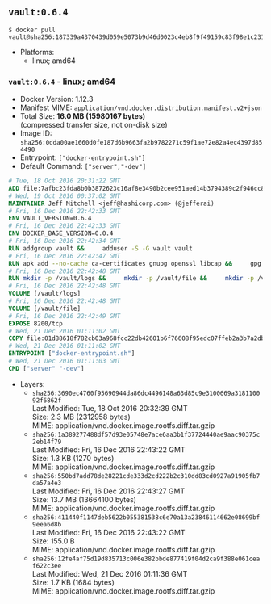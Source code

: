 ## `vault:0.6.4`

```console
$ docker pull vault@sha256:187339a4370439d059e5073b9d46d0023c4eb8f9f49159c83f98e1c23152dc0b
```

-	Platforms:
	-	linux; amd64

### `vault:0.6.4` - linux; amd64

-	Docker Version: 1.12.3
-	Manifest MIME: `application/vnd.docker.distribution.manifest.v2+json`
-	Total Size: **16.0 MB (15980167 bytes)**  
	(compressed transfer size, not on-disk size)
-	Image ID: `sha256:0dda00ae1660d0fe187d6b9663fa2b9782271c59f1ae72e82a4ec4397d854490`
-	Entrypoint: `["docker-entrypoint.sh"]`
-	Default Command: `["server","-dev"]`

```dockerfile
# Tue, 18 Oct 2016 20:31:22 GMT
ADD file:7afbc23fda8b0b3872623c16af8e3490b2cee951aed14b3794389c2f946cc8c7 in / 
# Wed, 19 Oct 2016 00:37:02 GMT
MAINTAINER Jeff Mitchell <jeff@hashicorp.com> (@jefferai)
# Fri, 16 Dec 2016 22:42:33 GMT
ENV VAULT_VERSION=0.6.4
# Fri, 16 Dec 2016 22:42:33 GMT
ENV DOCKER_BASE_VERSION=0.0.4
# Fri, 16 Dec 2016 22:42:34 GMT
RUN addgroup vault &&     adduser -S -G vault vault
# Fri, 16 Dec 2016 22:42:47 GMT
RUN apk add --no-cache ca-certificates gnupg openssl libcap &&     gpg --recv-keys 91A6E7F85D05C65630BEF18951852D87348FFC4C &&     mkdir -p /tmp/build &&     cd /tmp/build &&     wget https://releases.hashicorp.com/docker-base/${DOCKER_BASE_VERSION}/docker-base_${DOCKER_BASE_VERSION}_linux_amd64.zip &&     wget https://releases.hashicorp.com/docker-base/${DOCKER_BASE_VERSION}/docker-base_${DOCKER_BASE_VERSION}_SHA256SUMS &&     wget https://releases.hashicorp.com/docker-base/${DOCKER_BASE_VERSION}/docker-base_${DOCKER_BASE_VERSION}_SHA256SUMS.sig &&     gpg --batch --verify docker-base_${DOCKER_BASE_VERSION}_SHA256SUMS.sig docker-base_${DOCKER_BASE_VERSION}_SHA256SUMS &&     grep ${DOCKER_BASE_VERSION}_linux_amd64.zip docker-base_${DOCKER_BASE_VERSION}_SHA256SUMS | sha256sum -c &&     unzip docker-base_${DOCKER_BASE_VERSION}_linux_amd64.zip &&     cp bin/gosu bin/dumb-init /bin &&     wget https://releases.hashicorp.com/vault/${VAULT_VERSION}/vault_${VAULT_VERSION}_linux_amd64.zip &&     wget https://releases.hashicorp.com/vault/${VAULT_VERSION}/vault_${VAULT_VERSION}_SHA256SUMS &&     wget https://releases.hashicorp.com/vault/${VAULT_VERSION}/vault_${VAULT_VERSION}_SHA256SUMS.sig &&     gpg --batch --verify vault_${VAULT_VERSION}_SHA256SUMS.sig vault_${VAULT_VERSION}_SHA256SUMS &&     grep vault_${VAULT_VERSION}_linux_amd64.zip vault_${VAULT_VERSION}_SHA256SUMS | sha256sum -c &&     unzip -d /bin vault_${VAULT_VERSION}_linux_amd64.zip &&     cd /tmp &&     rm -rf /tmp/build &&     apk del gnupg openssl &&     rm -rf /root/.gnupg
# Fri, 16 Dec 2016 22:42:48 GMT
RUN mkdir -p /vault/logs &&     mkdir -p /vault/file &&     mkdir -p /vault/config &&     chown -R vault:vault /vault
# Fri, 16 Dec 2016 22:42:48 GMT
VOLUME [/vault/logs]
# Fri, 16 Dec 2016 22:42:48 GMT
VOLUME [/vault/file]
# Fri, 16 Dec 2016 22:42:49 GMT
EXPOSE 8200/tcp
# Wed, 21 Dec 2016 01:11:02 GMT
COPY file:01d88618f782cb03a968fcc22db42601b6f76608f95edc07ffeb2a3b7a2db58d in /usr/local/bin/docker-entrypoint.sh 
# Wed, 21 Dec 2016 01:11:02 GMT
ENTRYPOINT ["docker-entrypoint.sh"]
# Wed, 21 Dec 2016 01:11:03 GMT
CMD ["server" "-dev"]
```

-	Layers:
	-	`sha256:3690ec4760f95690944da86dc4496148a63d85c9e3100669a318110092f6862f`  
		Last Modified: Tue, 18 Oct 2016 20:32:39 GMT  
		Size: 2.3 MB (2312958 bytes)  
		MIME: application/vnd.docker.image.rootfs.diff.tar.gzip
	-	`sha256:1a389277488df57d93e05748e7ace6aa3b1f37724440ae9aac90375c2eb14f79`  
		Last Modified: Fri, 16 Dec 2016 22:43:22 GMT  
		Size: 1.3 KB (1270 bytes)  
		MIME: application/vnd.docker.image.rootfs.diff.tar.gzip
	-	`sha256:550bd7add78de28221cde333d2cd222b2c310dd83cd0927a91905fb7da57a4e3`  
		Last Modified: Fri, 16 Dec 2016 22:43:27 GMT  
		Size: 13.7 MB (13664100 bytes)  
		MIME: application/vnd.docker.image.rootfs.diff.tar.gzip
	-	`sha256:411440f1147deb5622b055381538c6e70a13a23846114662e08699bf9eea6d8b`  
		Last Modified: Fri, 16 Dec 2016 22:43:22 GMT  
		Size: 155.0 B  
		MIME: application/vnd.docker.image.rootfs.diff.tar.gzip
	-	`sha256:12fe4af75d19d835713c006e382bbde877419f04d2ca9f388e061ceaf622c3ee`  
		Last Modified: Wed, 21 Dec 2016 01:11:36 GMT  
		Size: 1.7 KB (1684 bytes)  
		MIME: application/vnd.docker.image.rootfs.diff.tar.gzip
